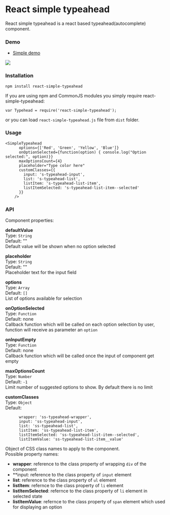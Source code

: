 # React simple typeahead

React simple typeahead is a react based typeahead(autocomplete) component.

### Demo
- [Simple demo](http://nagogus.github.io/react-simple-typeahead/examples)

<img src="http://nagogus.github.io/react-simple-typeahead/examples/example.gif" />

### Installation
```
npm install react-simple-typeahead
```
If you are using npm and CommonJS modules you simply require react-simple-typeahead:
```
var Typehead = require('react-simple-typeahead');
```
or you can load `react-simple-typeahead.js` file from `dist` folder.

### Usage

```
<SimpleTypeahead
      options={['Red', 'Green', 'Yellow', 'Blue']}
      onOptionSelected={function(option) { console.log("Option selected:", option)}}
      maxOptionsCount={4}
      placeholder="Type color here"
      customClasses={{
        input: 's-typeahead-input',
        list: 's-typeahead-list',
        listItem: 's-typeahead-list-item',
        listItemSelected: 's-typeahead-list-item--selected'
      }}
    />
```

### API
Component properties:  

**defaultValue**  
Type: `String`  
Default: ""  
Default value will be shown when no option selected

**placeholder**  
Type: `String`  
Default: ""  
Placeholder text for the input field

**options**  
Type: `Array`  
Default: `[]`  
List of options available for selection  

**onOptionSelected**  
Type: `Function`  
Default: none  
Callback function which will be called on each option selection by user, function will receive as parameter an `option`

**onInputEmpty**  
Type: `Function`  
Default: none  
Callback function which will be called once the input of component get empty

**maxOptionsCount**  
Type: `Number`  
Default: `-1`  
Limit number of suggested options to show. By default there is no limit

**customClasses**  
Type: `Object`  
Default: 
```
      wrapper: 'ss-typeahead-wrapper',
      input: 'ss-typeahead-input',
      list: 'ss-typeahead-list',
      listItem: 'ss-typeahead-list-item',
      listItemSelected: 'ss-typeahead-list-item--selected',
      listItemValue: 'ss-typeahead-list-item__value'
```
Object of CSS class names to apply to the component.  
Possible property names:  
- **wrapper**: reference to the class property of wrapping `div` of the component
- **input: reference to the class property of `input` element
- **list**: reference to the class property of `ul` element  
- **listItem**: refernce to the class property of `li` element
- **listItemSelected**: refernce to the class property of `li` element in selected state
- **listItemValue**: refernce to the class property of `span` element which used for displaying an option  

